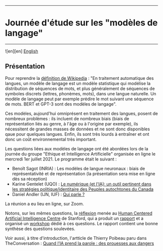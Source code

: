 
---
# Journée d'étude sur les "modèles de langage"
---
![en][en] [English](en/modeles.md)


## Présentation

Pour reprendre la [définition de Wikipedia](https://fr.wikipedia.org/wiki/Mod%C3%A8le_de_langage) : "En traitement automatique des langues, un modèle de langage est un modèle statistique qui modélise la distribution de séquences de mots, et plus généralement de séquences de symboles discrets (lettres, phonèmes, mots), dans une langue naturelle. Un modèle de langage peut par exemple prédire le mot suivant une séquence de mots. BERT et GPT-3 sont des modèles de langage".

Ces modèles, aujourd'hui omniprésent en traitement des langues, posent de nombreux problèmes : ils incluent de nombreux biais (biais de représentation liés au  genre, à l'âge ou à l'origine par exemple), ils nécessitent de grandes masses de données et ne sont donc disponibles qaue pour quelques langues. Enfin, ils sont très lourds à entraîner et ont donc un coût environnemental très important.  


Les questions liées aux modèles de langage ont été abordées lors de la journée du groupe "Ethique et Intelligence Artificielle" organisée en ligne le mercredi 1er juillet 2021. Le programme était le suivant :

* Benoît Sagot (INRIA) : Les modèles de langue neuronaux : biais de représentativité et de représentation  (la présentation sera mise en ligne dès sa réception)
* Karine Gentelet (UQO) : [Le numérique (et l'IA): un outil pertinent dans les stratégies politique/identitaire des Peuples autochtones du Canada](gentelet-modeles.pdf)
* Daniel Andler (IJN, IUF) : [Qui parle ?](andler-gpt3.pdf)

La réunion a eu lieu en ligne, sur Zoom. 

Notons, sur les mêmes questions, la [réflexion](https://hai.stanford.edu/news/reflections-foundation-models) menée au [Human Centered Artificial Intelligence Centre](https://hai.stanford.edu/) de Stanford, qui a produit un [rapport](https://arxiv.org/abs/2108.07258) et a organisé un [workshop](https://crfm.stanford.edu/workshop.html) dédié à ces questions. Le rapport contient une bonne synthèse des questions soulevées. 

Voir aussi, à titre d'introduction, l'artticle de Thierry Poibeau paru dans TheConversation : [Quand l’IA prend la parole : des prouesses aux dangers
](https://theconversation.com/quand-lia-prend-la-parole-des-prouesses-aux-dangers-153495)

